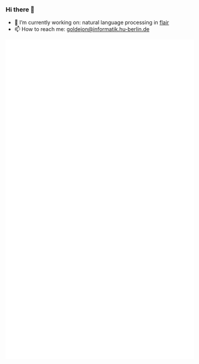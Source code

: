 ### Hi there 👋


- 🔭 I’m currently working on: natural language processing in [flair](https://github.com/flairNLP/flair)
- 📫 How to reach me: [goldejon@informatik.hu-berlin.de](mailto:goldejon@informatik.hu-berlin.de)


![Metrics](https://github.com/whoisjones/whoisjones/blob/main/metrics.svg)
